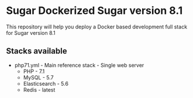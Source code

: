 # Sugar Dockerized Sugar version 8.1
This repository will help you deploy a Docker based development full stack for Sugar version 8.1

## Stacks available
* php71.yml - Main reference stack - Single web server
    * PHP - 7.1
    * MySQL - 5.7
    * Elasticsearch - 5.6
    * Redis - latest
